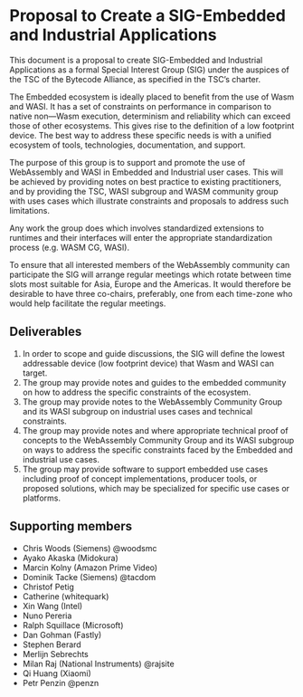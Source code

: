 # Proposal to Create a SIG-Embedded and Industrial Applications

This document is a proposal to create SIG-Embedded and Industrial Applications as a formal Special Interest Group (SIG) under the auspices of the TSC of the Bytecode Alliance, as specified in the TSC’s charter. 

The Embedded ecosystem is ideally placed to benefit from the use of Wasm and WASI. It has a set of constraints on performance in comparison to native non—Wasm execution, determinism and reliability which can exceed those of other ecosystems. This gives rise to the definition of a low footprint device. The best way to address these specific needs is with a unified ecosystem of tools, technologies, documentation, and support. 

The purpose of this group is to support and promote the use of WebAssembly and WASI in Embedded and Industrial user cases. This will be achieved by providing notes on best practice to existing practitioners, and by providing the TSC, WASI subgroup and WASM community group with uses cases which illustrate constraints and proposals to address such limitations.

Any work the group does which involves standardized extensions to runtimes and their interfaces will enter the appropriate standardization process (e.g. WASM CG, WASI).

To ensure that all interested members of the WebAssembly community can participate the SIG will arrange regular meetings which rotate between time slots most suitable for Asia, Europe and the Americas. It would therefore be desirable to have three co-chairs, preferably, one from each time-zone who would help facilitate the regular meetings.

## Deliverables

1. In order to scope and guide discussions, the SIG will define the lowest addressable device (low footprint device) that Wasm and WASI can target.
2. The group may provide notes and guides to the embedded community on how to address the specific constraints of the ecosystem.
3. The group may provide notes to the WebAssembly Community Group and its WASI subgroup on industrial uses cases and technical constraints.
4. The group may provide notes and where appropriate technical proof of concepts to the WebAssembly Community Group and its WASI subgroup on ways to address the specific constraints faced by the Embedded and industrial use cases.
5. The group may provide software to support embedded use cases including proof of concept implementations, producer tools, or proposed solutions, which may be specialized for specific use cases or platforms.

## Supporting members

* Chris Woods (Siemens) @woodsmc
* Ayako Akaska (Midokura)
* Marcin Kolny (Amazon Prime Video)
* Dominik Tacke (Siemens) @tacdom
* Christof Petig
* Catherine (whitequark)
* Xin Wang (Intel)
* Nuno Pereria
* Ralph Squillace (Microsoft)
* Dan Gohman (Fastly)
* Stephen Berard
* Merlijn Sebrechts
* Milan Raj (National Instruments) @rajsite
* Qi Huang (Xiaomi)
* Petr Penzin @penzn
